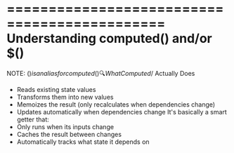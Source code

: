 =============================================
Understanding computed() and/or $()
=============================================
NOTE: $() is an alias for computed() 
🔍 What Computed/$ Actually Does

- Reads existing state values
- Transforms them into new values
- Memoizes the result (only recalculates when dependencies change)
- Updates automatically when dependencies change
It's basically a smart getter that:
- Only runs when its inputs change
- Caches the result between changes
- Automatically tracks what state it depends on
